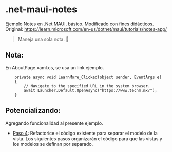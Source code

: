 # .net-maui-notes
Ejemplo Notes en .Net MAUI, básico. Modificado con fines didácticos. Original: https://learn.microsoft.com/en-us/dotnet/maui/tutorials/notes-app/
> Maneja una sola nota. 📱


## Nota:
En AboutPage.xaml.cs, se usa un link ejemplo.
```
    private async void LearnMore_Clicked(object sender, EventArgs e)
    {
        // Navigate to the specified URL in the system browser.
        await Launcher.Default.OpenAsync("https://www.tecnm.mx/");
    }
```
## Potencializando:
Agregando funcionalidad al presente ejemplo.
* [Paso 4](https://learn.microsoft.com/en-us/dotnet/maui/tutorials/notes-app/?tutorial-step=4): Refactorice el código existente para separar el modelo de la vista. Los siguientes pasos organizarán el código para que las vistas y los modelos se definan por separado. 
